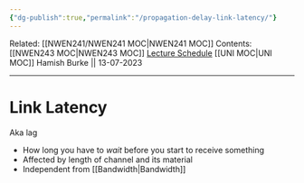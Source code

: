 ```yaml
---
{"dg-publish":true,"permalink":"/propagation-delay-link-latency/"}
---
```


Related: [[NWEN241/NWEN241 MOC\|NWEN241 MOC]]
Contents: [[NWEN243 MOC\|NWEN243 MOC]]
[Lecture Schedule](https://ecs.wgtn.ac.nz/Courses/NWEN243_2023T2/LectureSchedule)
[[UNI MOC\|UNI MOC]]
Hamish Burke || 13-07-2023
***

# Link Latency

Aka lag

- How long you have to *wait* before you start to receive something
- Affected by length of channel and its material
- Independent from [[Bandwidth\|Bandwidth]]

